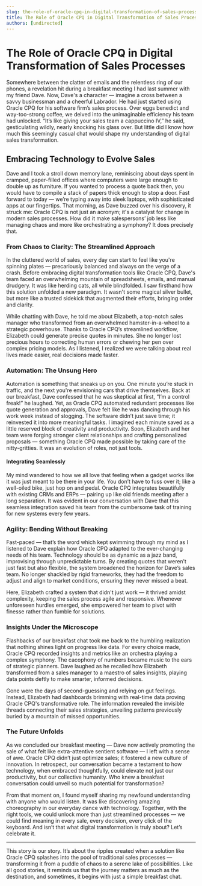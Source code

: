 ```yaml
---
slug: the-role-of-oracle-cpq-in-digital-transformation-of-sales-processes
title: The Role of Oracle CPQ in Digital Transformation of Sales Processes
authors: [undirected]
---
```



# The Role of Oracle CPQ in Digital Transformation of Sales Processes

Somewhere between the clatter of emails and the relentless ring of our phones, a revelation hit during a breakfast meeting I had last summer with my friend Dave. Now, Dave's a character — imagine a cross between a savvy businessman and a cheerful Labrador. He had just started using Oracle CPQ for his software firm’s sales process. Over eggs benedict and way-too-strong coffee, we delved into the unimaginable efficiency his team had unlocked. “It’s like giving your sales team a cappuccino IV,” he said, gesticulating wildly, nearly knocking his glass over. But little did I know how much this seemingly casual chat would shape my understanding of digital sales transformation. 

## Embracing Technology to Evolve Sales

Dave and I took a stroll down memory lane, reminiscing about days spent in cramped, paper-filled offices where computers were large enough to double up as furniture. If you wanted to process a quote back then, you would have to compile a stack of papers thick enough to stop a door. Fast forward to today — we’re typing away into sleek laptops, with sophisticated apps at our fingertips. That morning, as Dave buzzed over his discovery, it struck me: Oracle CPQ is not just an acronym; it's a catalyst for change in modern sales processes. How did it make salespersons’ job less like managing chaos and more like orchestrating a symphony? It does precisely that.

### From Chaos to Clarity: The Streamlined Approach

In the cluttered world of sales, every day can start to feel like you're spinning plates — precariously balanced and always on the verge of a crash. Before embracing digital transformation tools like Oracle CPQ, Dave's team faced an overwhelming mountain of spreadsheets, emails, and manual drudgery. It was like herding cats, all while blindfolded. I saw firsthand how this solution unfolded a new paradigm. It wasn't some magical silver bullet, but more like a trusted sidekick that augmented their efforts, bringing order and clarity.

While chatting with Dave, he told me about Elizabeth, a top-notch sales manager who transformed from an overwhelmed hamster-in-a-wheel to a strategic powerhouse. Thanks to Oracle CPQ’s streamlined workflow, Elizabeth could generate precise quotes in minutes. She no longer lost precious hours to correcting human errors or chewing her pen over complex pricing models. As I listened, I realized we were talking about real lives made easier, real decisions made faster. 

### Automation: The Unsung Hero

Automation is something that sneaks up on you. One minute you’re stuck in traffic, and the next you're envisioning cars that drive themselves. Back at our breakfast, Dave confessed that he was skeptical at first, “I’m a control freak!” he laughed. Yet, as Oracle CPQ automated redundant processes like quote generation and approvals, Dave felt like he was dancing through his work week instead of slogging. The software didn’t just save time; it reinvested it into more meaningful tasks. I imagined each minute saved as a little reserved block of creativity and productivity. Soon, Elizabeth and her team were forging stronger client relationships and crafting personalized proposals — something Oracle CPQ made possible by taking care of the nitty-gritties. It was an evolution of roles, not just tools.

#### Integrating Seamlessly

My mind wandered to how we all love that feeling when a gadget works like it was just meant to be there in your life. You don’t have to fuss over it; like a well-oiled bike, just hop on and pedal. Oracle CPQ integrates beautifully with existing CRMs and ERPs — pairing up like old friends meeting after a long separation. It was evident in our conversation with Dave that this seamless integration saved his team from the cumbersome task of training for new systems every few years.

### Agility: Bending Without Breaking

Fast-paced — that’s the word which kept swimming through my mind as I listened to Dave explain how Oracle CPQ adapted to the ever-changing needs of his team. Technology should be as dynamic as a jazz band, improvising through unpredictable turns. By creating quotes that weren’t just fast but also flexible, the system broadened the horizon for Dave’s sales team. No longer shackled by rigid frameworks, they had the freedom to adjust and align to market conditions, ensuring they never missed a beat. 

Here, Elizabeth crafted a system that didn't just work — it thrived amidst complexity, keeping the sales process agile and responsive. Whenever unforeseen hurdles emerged, she empowered her team to pivot with finesse rather than fumble for solutions.

### Insights Under the Microscope

Flashbacks of our breakfast chat took me back to the humbling realization that nothing shines light on progress like data. For every choice made, Oracle CPQ recorded insights and metrics like an orchestra playing a complex symphony. The cacophony of numbers became music to the ears of strategic planners. Dave laughed as he recalled how Elizabeth transformed from a sales manager to a maestro of sales insights, playing data points deftly to make smarter, informed decisions. 

Gone were the days of second-guessing and relying on gut feelings. Instead, Elizabeth had dashboards brimming with real-time data proving Oracle CPQ's transformative role. The information revealed the invisible threads connecting their sales strategies, unveiling patterns previously buried by a mountain of missed opportunities.

### The Future Unfolds

As we concluded our breakfast meeting — Dave now actively promoting the sale of what felt like extra-attentive sentient software — I left with a sense of awe. Oracle CPQ didn’t just optimize sales; it fostered a new culture of innovation. In retrospect, our conversation became a testament to how technology, when embraced thoughtfully, could elevate not just our productivity, but our collective humanity. Who knew a breakfast conversation could unveil so much potential for transformation?

From that moment on, I found myself sharing my newfound understanding with anyone who would listen. It was like discovering amazing choreography in our everyday dance with technology. Together, with the right tools, we could unlock more than just streamlined processes — we could find meaning in every sale, every decision, every click of the keyboard. And isn’t that what digital transformation is truly about? Let’s celebrate it.

---

This story is our story. It’s about the ripples created when a solution like Oracle CPQ splashes into the pool of traditional sales processes — transforming it from a puddle of chaos to a serene lake of possibilities. Like all good stories, it reminds us that the journey matters as much as the destination, and sometimes, it begins with just a simple breakfast chat.